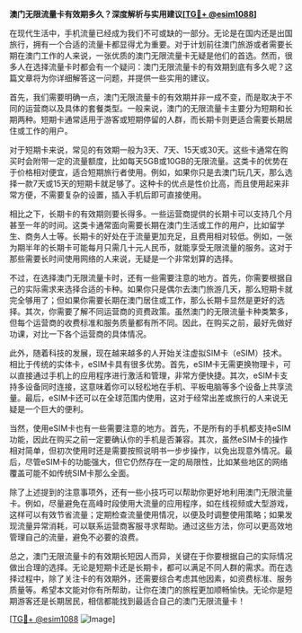 **澳门无限流量卡有效期多久？深度解析与实用建议[[TG💪+ @esim1088](https://t.me/s/esim1088)]**

在现代生活中，手机流量已经成为我们不可或缺的一部分。无论是在国内还是出国旅行，拥有一个合适的流量卡都显得尤为重要。对于计划前往澳门旅游或者需要长期在澳门工作的人来说，一张优质的澳门无限流量卡无疑是他们的首选。然而，很多人在选择流量卡时都会有一个疑问：澳门无限流量卡的有效期到底有多久呢？这篇文章将为你详细解答这一问题，并提供一些实用的建议。

首先，我们需要明确一点，澳门无限流量卡的有效期并非一成不变，而是取决于不同的运营商以及具体的套餐类型。一般来说，澳门的无限流量卡主要分为短期和长期两种。短期卡通常适用于游客或短期停留的人群，而长期卡则更适合需要长期居住或工作的用户。

对于短期卡来说，常见的有效期一般为3天、7天、15天或30天。这些卡通常在购买时会附带一定的流量额度，比如每天5GB或10GB的无限流量。这类卡的优势在于价格相对便宜，适合短期旅行者使用。例如，如果你只是去澳门玩几天，那么选择一款7天或15天的短期卡就足够了。这种卡的优点是性价比高，而且使用起来非常方便，不需要复杂的设置，插入手机后即可直接使用。

相比之下，长期卡的有效期则要长得多。一些运营商提供的长期卡可以支持几个月甚至一年的时间。这类卡通常面向需要长期在澳门生活或工作的用户，比如留学生、商务人士等。长期卡的好处在于流量更加充足，且费用相对较低。例如，一张为期半年的长期卡可能每月只需几十元人民币，就能享受无限流量的服务。这对于那些需要长时间使用网络的人来说，无疑是一个非常划算的选择。

不过，在选择澳门无限流量卡时，还有一些需要注意的地方。首先，你需要根据自己的实际需求来选择合适的卡种。如果你只是偶尔去澳门旅游几天，那么短期卡就完全够用了；但如果你需要长期在澳门居住或工作，那么长期卡显然是更好的选择。其次，你需要了解不同运营商的资费政策。虽然澳门的无限流量卡种类繁多，但每个运营商的收费标准和服务质量都有所不同。因此，在购买之前，最好先做好功课，对比一下各个运营商的具体情况。

此外，随着科技的发展，现在越来越多的人开始关注虚拟SIM卡（eSIM）技术。相比于传统的实体卡，eSIM卡具有很多优势。首先，eSIM卡无需更换物理卡，可以直接通过手机上的应用程序进行激活和管理，非常方便快捷。其次，eSIM卡支持多设备同时连接，这意味着你可以轻松地在手机、平板电脑等多个设备上共享流量。最后，eSIM卡还可以在全球范围内使用，这对于经常出差或旅行的人来说无疑是一个巨大的便利。

当然，使用eSIM卡也有一些需要注意的地方。首先，不是所有的手机都支持eSIM功能，因此在购买之前一定要确认你的手机是否兼容。其次，虽然eSIM卡的操作相对简单，但初次使用时还是需要按照说明书一步步操作，以免出现意外情况。最后，尽管eSIM卡的功能强大，但它仍然存在一定的局限性，比如某些地区的网络覆盖可能不如传统SIM卡那么全面。

除了上述提到的注意事项外，还有一些小技巧可以帮助你更好地利用澳门无限流量卡。例如，尽量避免在高峰时段使用大流量的应用程序，如在线视频或大型游戏，这样可以有效节省流量；定期检查流量使用情况，以便及时调整使用策略；如果发现流量异常消耗，可以联系运营商客服寻求帮助。通过这些方法，你可以更高效地管理自己的流量，避免不必要的浪费。

总之，澳门无限流量卡的有效期长短因人而异，关键在于你要根据自己的实际情况做出合理的选择。无论是短期卡还是长期卡，都可以满足不同人群的需求。而在选择过程中，除了关注卡的有效期外，还需要综合考虑其他因素，如资费标准、服务质量等。希望本文能对你有所帮助，让你在澳门的旅程更加顺畅愉快。无论你是短期游客还是长期居民，相信都能找到最适合自己的澳门无限流量卡！

[[TG💪+ @esim1088](https://t.me/s/esim1088) ![Image](https://i.postimg.cc/4NQfJmqS/Snipaste-2025-05-13-00-14-12.png)]